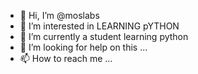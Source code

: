 - 👋 Hi, I’m @moslabs
- 👀 I’m interested in LEARNING pYTHON
- 🌱 I’m currently a student learning python
- 💞️ I’m looking for help on this ...
- 📫 How to reach me ...

<!---
moslabs/moslabs is a ✨ special ✨ repository because its `README.md` (this file) appears on your GitHub profile.
You can click the Preview link to take a look at your changes.
--->

